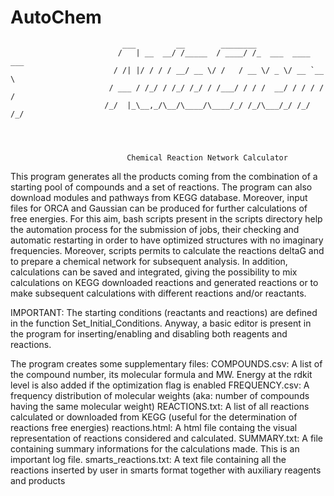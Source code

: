 # AutoChem

                             ___         __        ________                 
                            /   | __  __/ /_____  / ____/ /_  ___  ____ ___ 
                           / /| |/ / / / __/ __ \/ /   / __ \/ _ \/ __ `__ \
                          / ___ / /_/ / /_/ /_/ / /___/ / / /  __/ / / / / /
                         /_/  |_\__,_/\__/\____/\____/_/ /_/\___/_/ /_/ /_/ 
                                            



                              Chemical Reaction Network Calculator

 This program generates all the products coming from the combination of a starting pool of compounds 
 and a set of reactions.
 The program can also download modules and pathways from KEGG database.
 Moreover, input files for ORCA and Gaussian can be produced for further calculations of free energies.
 For this aim, bash scripts present in the scripts directory help the automation process 
 for the submission of jobs, their checking and automatic restarting in order to have optimized 
 structures with no imaginary frequencies. 
 Moreover, scripts permits to calculate the reactions deltaG and to prepare a chemical network for 
 subsequent analysis.
 In addition, calculations can be saved and integrated, giving the possibility to mix calculations 
 on KEGG downloaded reactions and generated reactions or to make subsequent calculations with different
 reactions and/or reactants.

 IMPORTANT:
 The starting conditions (reactants and reactions) are defined in the function Set_Initial_Conditions. 
 Anyway, a basic editor is present in the program for inserting/enabling and disabling both reagents 
 and reactions.

 The program creates some supplementary files:
 COMPOUNDS.csv: A list of the compound number, its molecular formula and MW. 
     Energy at the rdkit level is also added if the optimization flag is enabled
 FREQUENCY.csv: A frequency distribution of molecular weights (aka: number of compounds having the same
     molecular weight)
 REACTIONS.txt: A list of all reactions calculated or downloaded from KEGG (useful for the determination of reactions 
     free energies)
 reactions.html: A html file containg the visual representation of reactions considered and calculated.
 SUMMARY.txt: A file containing summary informations for the calculations made. This is an important log
 file.
 smarts_reactions.txt: A text file containing all the reactions inserted by user in smarts format together with 
     auxiliary reagents and products
